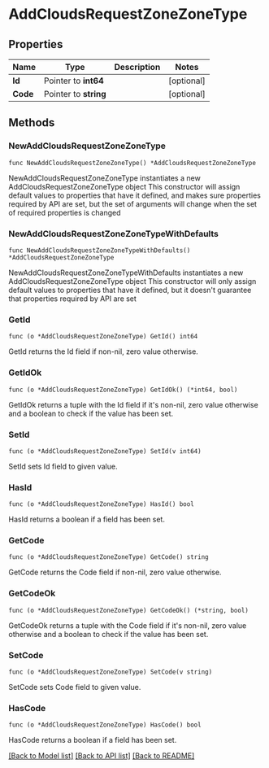 # AddCloudsRequestZoneZoneType

## Properties

Name | Type | Description | Notes
------------ | ------------- | ------------- | -------------
**Id** | Pointer to **int64** |  | [optional] 
**Code** | Pointer to **string** |  | [optional] 

## Methods

### NewAddCloudsRequestZoneZoneType

`func NewAddCloudsRequestZoneZoneType() *AddCloudsRequestZoneZoneType`

NewAddCloudsRequestZoneZoneType instantiates a new AddCloudsRequestZoneZoneType object
This constructor will assign default values to properties that have it defined,
and makes sure properties required by API are set, but the set of arguments
will change when the set of required properties is changed

### NewAddCloudsRequestZoneZoneTypeWithDefaults

`func NewAddCloudsRequestZoneZoneTypeWithDefaults() *AddCloudsRequestZoneZoneType`

NewAddCloudsRequestZoneZoneTypeWithDefaults instantiates a new AddCloudsRequestZoneZoneType object
This constructor will only assign default values to properties that have it defined,
but it doesn't guarantee that properties required by API are set

### GetId

`func (o *AddCloudsRequestZoneZoneType) GetId() int64`

GetId returns the Id field if non-nil, zero value otherwise.

### GetIdOk

`func (o *AddCloudsRequestZoneZoneType) GetIdOk() (*int64, bool)`

GetIdOk returns a tuple with the Id field if it's non-nil, zero value otherwise
and a boolean to check if the value has been set.

### SetId

`func (o *AddCloudsRequestZoneZoneType) SetId(v int64)`

SetId sets Id field to given value.

### HasId

`func (o *AddCloudsRequestZoneZoneType) HasId() bool`

HasId returns a boolean if a field has been set.

### GetCode

`func (o *AddCloudsRequestZoneZoneType) GetCode() string`

GetCode returns the Code field if non-nil, zero value otherwise.

### GetCodeOk

`func (o *AddCloudsRequestZoneZoneType) GetCodeOk() (*string, bool)`

GetCodeOk returns a tuple with the Code field if it's non-nil, zero value otherwise
and a boolean to check if the value has been set.

### SetCode

`func (o *AddCloudsRequestZoneZoneType) SetCode(v string)`

SetCode sets Code field to given value.

### HasCode

`func (o *AddCloudsRequestZoneZoneType) HasCode() bool`

HasCode returns a boolean if a field has been set.


[[Back to Model list]](../README.md#documentation-for-models) [[Back to API list]](../README.md#documentation-for-api-endpoints) [[Back to README]](../README.md)


